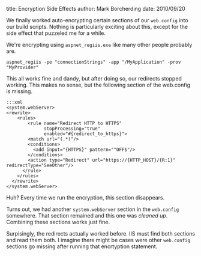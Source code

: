 title: Encryption Side Effects
author: Mark Borcherding
date: 2010/09/20

We finally worked auto-encrypting certain sections of our `web.config` into our build scripts. Nothing is particularly exciting about this, except for the side effect that puzzeled me for a while. 

We're encrypting using `aspnet_regiis.exe` like many other people probably are.

    aspnet_regiis -pe "connectionStrings" -app "/MyApplication" -prov "MyProvider"

This all works fine and dandy, but after doing so, our redirects stopped working. This makes no sense, but the following section of the web.config is missing.

    :::xml
    <system.webServer>
	<rewrite>
	    <rules>
            <rule name="Redirect HTTP to HTTPS"
                  stopProcessing="true"
                  enabled="#{redirect_to_https}">
            <match url="(.*)"/>
            <conditions>
              <add input="{HTTPS}" pattern="^OFF$"/>
            </conditions>
            <action type="Redirect" url="https://{HTTP_HOST}/{R:1}" redirectType="SeeOther"/>
          </rule>
        </rules>
      </rewrite>
    </system.webServer>
    
Huh? Every time we run the encryption, this section disappears. 

Turns out, we had another `system.webServer` section in the `web.config` somewhere. That section remained and this one was _cleaned up_. Combining these sections works just fine. 

Surpisingly, the redirects actually worked before. IIS must find both sections and read them both. I imagine there might be cases were other `web.config` sections go missing after running that encrtyption statement.